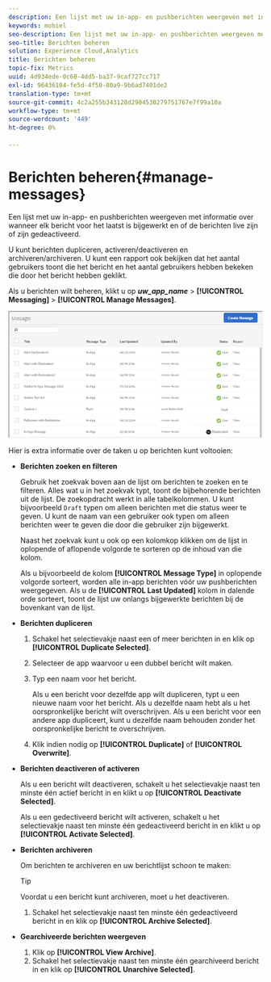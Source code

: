 ```yaml
---
description: Een lijst met uw in-app- en pushberichten weergeven met informatie over wanneer elk bericht voor het laatst is bijgewerkt en of de berichten live of gedeactiveerd zijn.
keywords: mobiel
seo-description: Een lijst met uw in-app- en pushberichten weergeven met informatie over wanneer elk bericht voor het laatst is bijgewerkt en of de berichten live of gedeactiveerd zijn.
seo-title: Berichten beheren
solution: Experience Cloud,Analytics
title: Berichten beheren
topic-fix: Metrics
uuid: 4d934ede-0c68-4dd5-ba37-9caf727cc717
exl-id: 96436104-fe5d-4f50-80a9-9b6ad7401de2
translation-type: tm+mt
source-git-commit: 4c2a255b343128d2904530279751767e7f99a10a
workflow-type: tm+mt
source-wordcount: '449'
ht-degree: 0%

---
```


# Berichten beheren{#manage-messages}

Een lijst met uw in-app- en pushberichten weergeven met informatie over wanneer elk bericht voor het laatst is bijgewerkt en of de berichten live zijn of zijn gedeactiveerd.

U kunt berichten dupliceren, activeren/deactiveren en archiveren/archiveren. U kunt een rapport ook bekijken dat het aantal gebruikers toont die het bericht en het aantal gebruikers hebben bekeken die door het bericht hebben geklikt.

Als u berichten wilt beheren, klikt u op ***uw_app_name*** > **[!UICONTROL Messaging]** > **[!UICONTROL Manage Messages]**.

![](assets/manage_messages.png)

Hier is extra informatie over de taken u op berichten kunt voltooien:

* **Berichten zoeken en filteren**

   Gebruik het zoekvak boven aan de lijst om berichten te zoeken en te filteren. Alles wat u in het zoekvak typt, toont de bijbehorende berichten uit de lijst. De zoekopdracht werkt in alle tabelkolommen. U kunt bijvoorbeeld `Draft` typen om alleen berichten met die status weer te geven. U kunt de naam van een gebruiker ook typen om alleen berichten weer te geven die door die gebruiker zijn bijgewerkt.

   Naast het zoekvak kunt u ook op een kolomkop klikken om de lijst in oplopende of aflopende volgorde te sorteren op de inhoud van die kolom.

   Als u bijvoorbeeld de kolom **[!UICONTROL Message Type]** in oplopende volgorde sorteert, worden alle in-app berichten vóór uw pushberichten weergegeven. Als u de **[!UICONTROL Last Updated]** kolom in dalende orde sorteert, toont de lijst uw onlangs bijgewerkte berichten bij de bovenkant van de lijst.

* **Berichten dupliceren**

   1. Schakel het selectievakje naast een of meer berichten in en klik op **[!UICONTROL Duplicate Selected]**.
   1. Selecteer de app waarvoor u een dubbel bericht wilt maken.
   1. Typ een naam voor het bericht.

      Als u een bericht voor dezelfde app wilt dupliceren, typt u een nieuwe naam voor het bericht. Als u dezelfde naam hebt als u het oorspronkelijke bericht wilt overschrijven. Als u een bericht voor een andere app dupliceert, kunt u dezelfde naam behouden zonder het oorspronkelijke bericht te overschrijven.

   1. Klik indien nodig op **[!UICONTROL Duplicate]** of **[!UICONTROL Overwrite]**.

* **Berichten deactiveren of activeren**

   Als u een bericht wilt deactiveren, schakelt u het selectievakje naast ten minste één actief bericht in en klikt u op **[!UICONTROL Deactivate Selected]**.

   Als u een gedectiveerd bericht wilt activeren, schakelt u het selectievakje naast ten minste één gedeactiveerd bericht in en klikt u op **[!UICONTROL Activate Selected]**.

* **Berichten archiveren**

   Om berichten te archiveren en uw berichtlijst schoon te maken:

   >[!TIP]
   >
   >Voordat u een bericht kunt archiveren, moet u het deactiveren.

   1. Schakel het selectievakje naast ten minste één gedeactiveerd bericht in en klik op **[!UICONTROL Archive Selected]**.

* **Gearchiveerde berichten weergeven**

   1. Klik op **[!UICONTROL View Archive]**.
   1. Schakel het selectievakje naast ten minste één gearchiveerd bericht in en klik op **[!UICONTROL Unarchive Selected]**.
